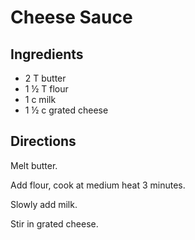 # Cheese Sauce

## Ingredients
* 2 T butter
* 1 ½ T flour
* 1 c milk
* 1 ½ c grated cheese

## Directions
Melt butter.

Add flour, cook at medium heat 3 minutes.

Slowly add milk.

Stir in grated cheese.
